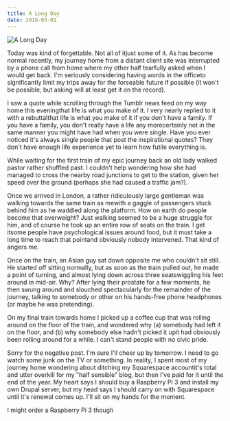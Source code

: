 ```yaml
---
title: A Long Day
date: 2016-03-01
---
```


![A Long Day](https://source.unsplash.com/_nRpqIBM40Q/1600x900)

Today was kind of forgettable. Not all of itjust some of it. As has become normal recently, my journey home from a distant client site was interrupted by a phone call from home where my other half tearfully asked when I would get back. I'm seriously considering having words in the officeto significantly limit my trips away for the forseable future if possible (it won't be possible, but asking will at least get it on the record).

I saw a quote while scrolling through the Tumblr news feed on my way home this eveningthat life is what you make of it. I very nearly replied to it with a rebuttalthat life is what you make of it if you don't have a family. If you have a family, you don't really have a life any morecertainly not in the same manner you might have had when you were single. Have you ever noticed it's always single people that post the inspirational quotes? They don't have enough life experience yet to learn how futile everything is.

While waiting for the first train of my epic journey back an old lady walked pastor rather shuffled past. I couldn't help wondering how she had managed to cross the nearby road junctions to get to the station, given her speed over the ground (perhaps she had caused a traffic jam?).

Once we arrived in London, a rather ridiculously large gentleman was walking towards the same train as mewith a gaggle of passengers stuck behind him as he waddled along the platform. How on earth do people become that overweight? Just walking seemed to be a huge struggle for him, and of course he took up an entire row of seats on the train. I get itsome people have psychological issues around food, but it must take a long time to reach that pointand obviously nobody intervened. That kind of angers me.

Once on the train, an Asian guy sat down opposite me who couldn't sit still. He started off sitting normally, but as soon as the train pulled out, he made a point of turning, and almost lying down across three seatswiggling his feet around in mid-air. Why? After lying their prostate for a few moments, he then swung around and slouched spectacularly for the remainder of the journey, talking to somebody or other on his hands-free phone headphones (or maybe he was pretending).

On my final train towards home I picked up a coffee cup that was rolling around on the floor of the train, and wondered why (a) somebody had left it on the floor, and (b) why somebody else hadn't picked it upit had obviously been rolling around for a while. I can't stand people with no civic pride.

Sorry for the negative post. I'm sure I'll cheer up by tomorrow. I need to go watch some junk on the TV or something. In reality, I spent most of my journey home wondering about ditching my Squarespace accountit's total and utter overkill for my "half sensible" blog, but then I've paid for it until the end of the year. My heart says I should buy a Raspberry Pi 3 and install my own Drupal server, but my head says I should carry on with Squarespace until it's renewal comes up. I'll sit on my hands for the moment.

I might order a Raspberry Pi 3 though